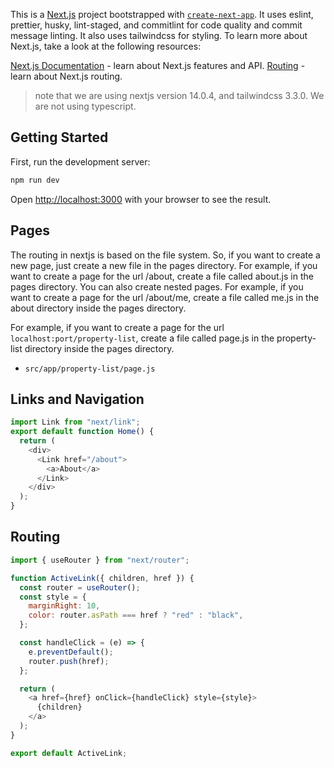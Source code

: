 This is a [Next.js](https://nextjs.org/) project bootstrapped with [`create-next-app`](https://github.com/vercel/next.js/tree/canary/packages/create-next-app). It uses eslint, prettier, husky, lint-staged, and commitlint for code quality and commit message linting. It also uses tailwindcss for styling. To learn more about Next.js, take a look at the following resources:

[Next.js Documentation](https://nextjs.org/docs) - learn about Next.js features and API.
[Routing](https://nextjs.org/docs/routing/introduction) - learn about Next.js routing.

> note that we are using nextjs version 14.0.4, and tailwindcss 3.3.0. We are not using typescript.

## Getting Started

First, run the development server:

```bash
npm run dev
```

Open [http://localhost:3000](http://localhost:3000) with your browser to see the result.

## Pages

The routing in nextjs is based on the file system. So, if you want to create a new page, just create a new file in the pages directory. For example, if you want to create a page for the url /about, create a file called about.js in the pages directory. You can also create nested pages. For example, if you want to create a page for the url /about/me, create a file called me.js in the about directory inside the pages directory.

For example, if you want to create a page for the url `localhost:port/property-list`, create a file called page.js in the property-list directory inside the pages directory.

- `src/app/property-list/page.js`

## Links and Navigation

```js
import Link from "next/link";
export default function Home() {
  return (
    <div>
      <Link href="/about">
        <a>About</a>
      </Link>
    </div>
  );
}
```

## Routing

```js
import { useRouter } from "next/router";

function ActiveLink({ children, href }) {
  const router = useRouter();
  const style = {
    marginRight: 10,
    color: router.asPath === href ? "red" : "black",
  };

  const handleClick = (e) => {
    e.preventDefault();
    router.push(href);
  };

  return (
    <a href={href} onClick={handleClick} style={style}>
      {children}
    </a>
  );
}

export default ActiveLink;
```
